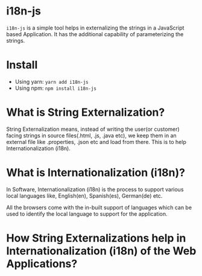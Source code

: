 # i18n-js

`i18n-js` is a simple tool helps in externalizing the strings in a JavaScript based Application. It has the additional capability of parameterizing the strings.

# Install

- Using yarn: `yarn add i18n-js`
- Using npm: `npm install i18n-js`

# What is String Externalization?
String Externalization means, instead of writing the user(or customer) facing strings in source files(.html, .js, .java etc), we keep them in an external file like .properties, .json etc and load from there. This is to help Internationalization (i18n).

# What is Internationalization (i18n)?
In Software, Internationalization (i18n) is the process to support various local languages like, English(en), Spanish(es), German(de) etc. 

All the browsers come with the in-built support of languages which can be used to identify the local language to support for the application.

# How String Externalizations help in Internationalization (i18n) of the Web Applications?







